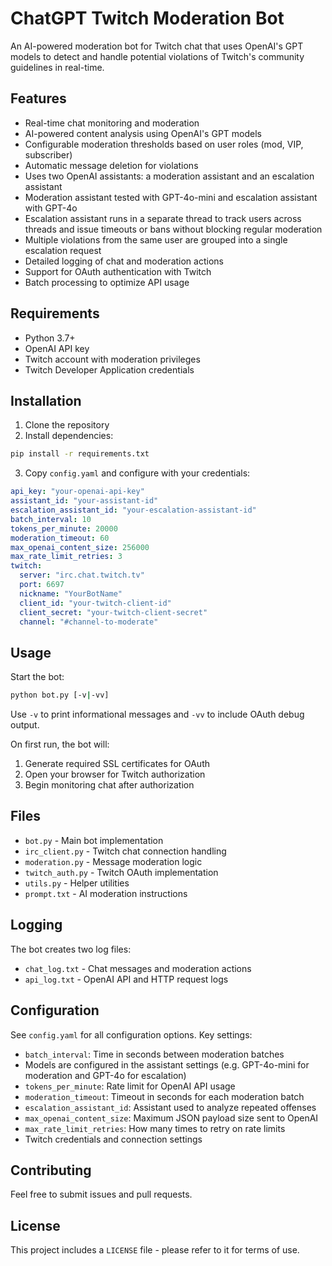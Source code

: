 # ChatGPT Twitch Moderation Bot

An AI-powered moderation bot for Twitch chat that uses OpenAI's GPT models to detect and handle potential violations of Twitch's community guidelines in real-time.

## Features

- Real-time chat monitoring and moderation
- AI-powered content analysis using OpenAI's GPT models
- Configurable moderation thresholds based on user roles (mod, VIP, subscriber)
- Automatic message deletion for violations
- Uses two OpenAI assistants: a moderation assistant and an escalation assistant
- Moderation assistant tested with GPT-4o-mini and escalation assistant with GPT-4o
- Escalation assistant runs in a separate thread to track users across threads and issue timeouts or bans without blocking regular moderation
- Multiple violations from the same user are grouped into a single escalation request
- Detailed logging of chat and moderation actions
- Support for OAuth authentication with Twitch
- Batch processing to optimize API usage

## Requirements

- Python 3.7+
- OpenAI API key
- Twitch account with moderation privileges
- Twitch Developer Application credentials

## Installation

1. Clone the repository
2. Install dependencies:
```sh
pip install -r requirements.txt
```

3. Copy `config.yaml` and configure with your credentials:
```yaml
api_key: "your-openai-api-key"
assistant_id: "your-assistant-id"
escalation_assistant_id: "your-escalation-assistant-id"
batch_interval: 10
tokens_per_minute: 20000
moderation_timeout: 60
max_openai_content_size: 256000
max_rate_limit_retries: 3
twitch:
  server: "irc.chat.twitch.tv"
  port: 6697
  nickname: "YourBotName"
  client_id: "your-twitch-client-id"
  client_secret: "your-twitch-client-secret"
  channel: "#channel-to-moderate"
```

## Usage

Start the bot:
```sh
python bot.py [-v|-vv]
```
Use `-v` to print informational messages and `-vv` to include OAuth debug output.

On first run, the bot will:
1. Generate required SSL certificates for OAuth
2. Open your browser for Twitch authorization
3. Begin monitoring chat after authorization

## Files

- `bot.py` - Main bot implementation
- `irc_client.py` - Twitch chat connection handling
- `moderation.py` - Message moderation logic
- `twitch_auth.py` - Twitch OAuth implementation
- `utils.py` - Helper utilities
- `prompt.txt` - AI moderation instructions

## Logging

The bot creates two log files:
- `chat_log.txt` - Chat messages and moderation actions
- `api_log.txt` - OpenAI API and HTTP request logs

## Configuration

See `config.yaml` for all configuration options. Key settings:

- `batch_interval`: Time in seconds between moderation batches
- Models are configured in the assistant settings (e.g. GPT-4o-mini for moderation and GPT-4o for escalation)
- `tokens_per_minute`: Rate limit for OpenAI API usage
- `moderation_timeout`: Timeout in seconds for each moderation batch
- `escalation_assistant_id`: Assistant used to analyze repeated offenses
- `max_openai_content_size`: Maximum JSON payload size sent to OpenAI
- `max_rate_limit_retries`: How many times to retry on rate limits
- Twitch credentials and connection settings

## Contributing

Feel free to submit issues and pull requests.

## License

This project includes a `LICENSE` file - please refer to it for terms of use.
